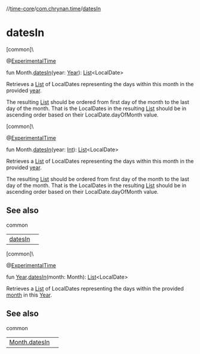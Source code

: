 //[time-core](../../index.md)/[com.chrynan.time](index.md)/[datesIn](dates-in.md)

# datesIn

[common]\

@[ExperimentalTime](https://kotlinlang.org/api/latest/jvm/stdlib/kotlin.time/-experimental-time/index.html)

fun Month.[datesIn](dates-in.md)(year: [Year](-year/index.md)): [List](https://kotlinlang.org/api/latest/jvm/stdlib/kotlin.collections/-list/index.html)&lt;LocalDate&gt;

Retrieves a [List](https://kotlinlang.org/api/latest/jvm/stdlib/kotlin.collections/-list/index.html) of LocalDates representing the days within this month in the provided [year](dates-in.md).

The resulting [List](https://kotlinlang.org/api/latest/jvm/stdlib/kotlin.collections/-list/index.html) should be ordered from first day of the month to the last day of the month. That is the LocalDates in the resulting [List](https://kotlinlang.org/api/latest/jvm/stdlib/kotlin.collections/-list/index.html) should be in ascending order based on their LocalDate.dayOfMonth value.

[common]\

@[ExperimentalTime](https://kotlinlang.org/api/latest/jvm/stdlib/kotlin.time/-experimental-time/index.html)

fun Month.[datesIn](dates-in.md)(year: [Int](https://kotlinlang.org/api/latest/jvm/stdlib/kotlin/-int/index.html)): [List](https://kotlinlang.org/api/latest/jvm/stdlib/kotlin.collections/-list/index.html)&lt;LocalDate&gt;

Retrieves a [List](https://kotlinlang.org/api/latest/jvm/stdlib/kotlin.collections/-list/index.html) of LocalDates representing the days within this month in the provided [year](dates-in.md).

The resulting [List](https://kotlinlang.org/api/latest/jvm/stdlib/kotlin.collections/-list/index.html) should be ordered from first day of the month to the last day of the month. That is the LocalDates in the resulting [List](https://kotlinlang.org/api/latest/jvm/stdlib/kotlin.collections/-list/index.html) should be in ascending order based on their LocalDate.dayOfMonth value.

## See also

common

| | |
|---|---|
| [datesIn](dates-in.md) |  |

[common]\

@[ExperimentalTime](https://kotlinlang.org/api/latest/jvm/stdlib/kotlin.time/-experimental-time/index.html)

fun [Year](-year/index.md).[datesIn](dates-in.md)(month: Month): [List](https://kotlinlang.org/api/latest/jvm/stdlib/kotlin.collections/-list/index.html)&lt;LocalDate&gt;

Retrieves a [List](https://kotlinlang.org/api/latest/jvm/stdlib/kotlin.collections/-list/index.html) of LocalDates representing the days within the provided [month](dates-in.md) in this [Year](-year/index.md).

## See also

common

| | |
|---|---|
| [Month.datesIn](dates-in.md) |  |
